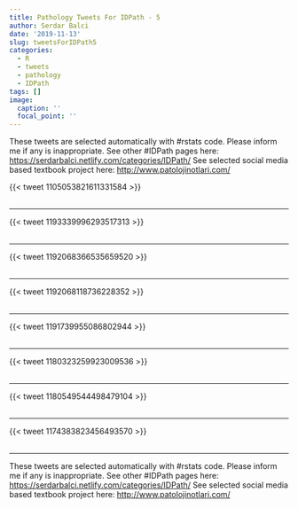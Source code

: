 ```yaml
---
title: Pathology Tweets For IDPath - 5
author: Serdar Balci
date: '2019-11-13'
slug: tweetsForIDPath5
categories:
  - R
  - tweets
  - pathology
  - IDPath
tags: []
image:
  caption: ''
  focal_point: ''
---
```



These tweets are selected automatically with #rstats code. Please inform me if any is inappropriate.
See other #IDPath pages here: https://serdarbalci.netlify.com/categories/IDPath/ 
See selected social media based textbook project here: http://www.patolojinotlari.com/

{{< tweet 1105053821611331584 >}}
<br>
<br>
<hr>
{{< tweet 1193339996293517313 >}}
<br>
<br>
<hr>
{{< tweet 1192068366535659520 >}}
<br>
<br>
<hr>
{{< tweet 1192068118736228352 >}}
<br>
<br>
<hr>
{{< tweet 1191739955086802944 >}}
<br>
<br>
<hr>
{{< tweet 1180323259923009536 >}}
<br>
<br>
<hr>
{{< tweet 1180549544498479104 >}}
<br>
<br>
<hr>
{{< tweet 1174383823456493570 >}}
<br>
<br>
<hr>


These tweets are selected automatically with #rstats code. Please inform me if any is inappropriate.
See other #IDPath pages here: https://serdarbalci.netlify.com/categories/IDPath/ 
See selected social media based textbook project here: http://www.patolojinotlari.com/
